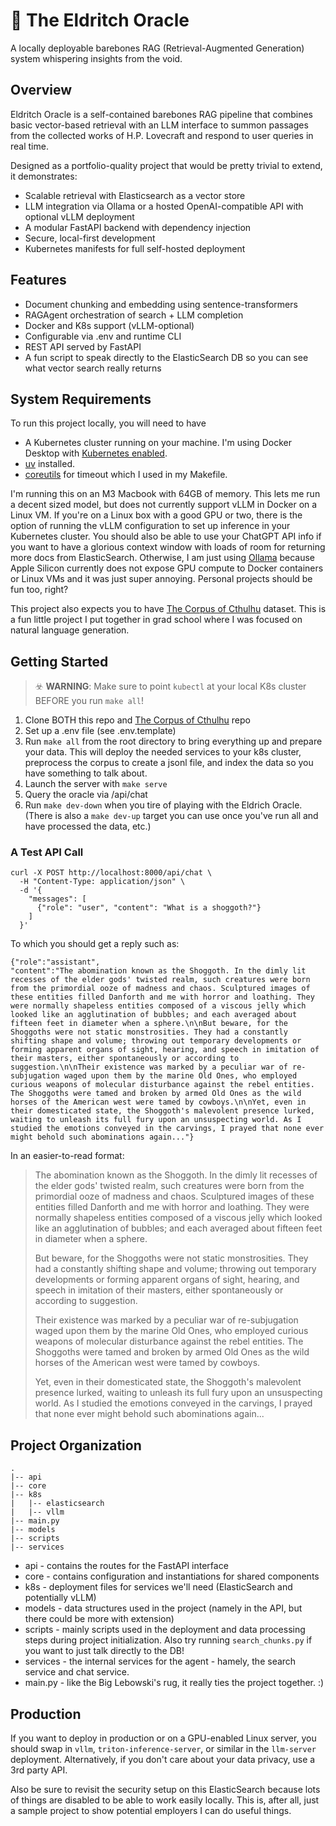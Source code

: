 # 🐙 The Eldritch Oracle

A locally deployable barebones RAG (Retrieval-Augmented Generation) system whispering insights from the void.

## Overview

Eldritch Oracle is a self-contained barebones RAG pipeline that combines basic vector-based retrieval with an LLM interface to summon passages from the collected works of H.P. Lovecraft and respond to user queries in real time.

Designed as a portfolio-quality project that would be pretty trivial to extend, it demonstrates:

* Scalable retrieval with Elasticsearch as a vector store
* LLM integration via Ollama or a hosted OpenAI-compatible API with optional vLLM deployment
* A modular FastAPI backend with dependency injection
* Secure, local-first development
* Kubernetes manifests for full self-hosted deployment

## Features

* Document chunking and embedding using sentence-transformers
* RAGAgent orchestration of search + LLM completion
* Docker and K8s support (vLLM-optional)
* Configurable via .env and runtime CLI
* REST API served by FastAPI
* A fun script to speak directly to the ElasticSearch DB so you can see what vector search really returns

## System Requirements

To run this project locally, you will need to have 
* A Kubernetes cluster running on your machine. I'm using Docker Desktop with [Kubernetes enabled](https://www.docker.com/blog/how-to-set-up-a-kubernetes-cluster-on-docker-desktop/).
* [uv](https://docs.astral.sh/uv/getting-started/installation/#cargo) installed.
* [coreutils](https://formulae.brew.sh/formula/coreutils) for timeout which I used in my Makefile.

I'm running this on an M3 Macbook with 64GB of memory. This lets me run a decent sized model, but does not currently support vLLM in Docker on a Linux VM. If you're on a Linux box with a good GPU or two, there is the option of running the vLLM configuration to set up inference in your Kubernetes cluster. You should also be able to use your ChatGPT API info if you want to have a glorious context window with loads of room for returning more docs from ElasticSearch. Otherwise, I am just using [Ollama](https://ollama.com) because Apple Silicon currently does not expose GPU compute to Docker containers or Linux VMs and it was just super annoying. Personal projects should be fun too, right? 

This project also expects you to have [The Corpus of Cthulhu](https://github.com/jensawyer/corpus_of_cthulhu) dataset. This is a fun little project I put together in grad school where I was focused on natural language generation.

## Getting Started
> ☣️ **WARNING**: Make sure to point `kubectl` at your local K8s cluster BEFORE you run `make all`!
1. Clone BOTH this repo and [The Corpus of Cthulhu](https://github.com/jensawyer/corpus_of_cthulhu) repo
2. Set up a .env file (see .env.template)
3. Run `make all` from the root directory to bring everything up and prepare your data. This will deploy the needed services to your k8s cluster, preprocess the corpus to create a jsonl file, and index the data so you have something to talk about. 
4. Launch the server with `make serve`
5. Query the oracle via /api/chat
6. Run `make dev-down` when you tire of playing with the Eldrich Oracle. (There is also a `make dev-up` target you can use once you've run all and have processed the data, etc.)


### A Test API Call
```
curl -X POST http://localhost:8000/api/chat \
  -H "Content-Type: application/json" \
  -d '{
    "messages": [
      {"role": "user", "content": "What is a shoggoth?"}
    ]
  }'
```
To which you should get a reply such as:
```
{"role":"assistant",
"content":"The abomination known as the Shoggoth. In the dimly lit recesses of the elder gods' twisted realm, such creatures were born from the primordial ooze of madness and chaos. Sculptured images of these entities filled Danforth and me with horror and loathing. They were normally shapeless entities composed of a viscous jelly which looked like an agglutination of bubbles; and each averaged about fifteen feet in diameter when a sphere.\n\nBut beware, for the Shoggoths were not static monstrosities. They had a constantly shifting shape and volume; throwing out temporary developments or forming apparent organs of sight, hearing, and speech in imitation of their masters, either spontaneously or according to suggestion.\n\nTheir existence was marked by a peculiar war of re-subjugation waged upon them by the marine Old Ones, who employed curious weapons of molecular disturbance against the rebel entities. The Shoggoths were tamed and broken by armed Old Ones as the wild horses of the American west were tamed by cowboys.\n\nYet, even in their domesticated state, the Shoggoth's malevolent presence lurked, waiting to unleash its full fury upon an unsuspecting world. As I studied the emotions conveyed in the carvings, I prayed that none ever might behold such abominations again..."}
```

In an easier-to-read format: 
>The abomination known as the Shoggoth. In the dimly lit recesses of the elder gods' twisted realm, such creatures were born from the primordial ooze of madness and chaos. Sculptured images of these entities filled Danforth and me with horror and loathing. They were normally shapeless entities composed of a viscous jelly which looked like an agglutination of bubbles; and each averaged about fifteen feet in diameter when a sphere.
>
>But beware, for the Shoggoths were not static monstrosities. They had a constantly shifting shape and volume; throwing out temporary developments or forming apparent organs of sight, hearing, and speech in imitation of their masters, either spontaneously or according to suggestion.
>
>Their existence was marked by a peculiar war of re-subjugation waged upon them by the marine Old Ones, who employed curious weapons of molecular disturbance against the rebel entities. The Shoggoths were tamed and broken by armed Old Ones as the wild horses of the American west were tamed by cowboys.
>
>Yet, even in their domesticated state, the Shoggoth's malevolent presence lurked, waiting to unleash its full fury upon an unsuspecting world. As I studied the emotions conveyed in the carvings, I prayed that none ever might behold such abominations again...

## Project Organization

```aiignore
.
|-- api
|-- core
|-- k8s
|   |-- elasticsearch
|   |-- vllm
|-- main.py
|-- models
|-- scripts
|-- services
```
* api - contains the routes for the FastAPI interface
* core - contains configuration and instantiations for shared components
* k8s - deployment files for services we'll need (ElasticSearch and potentially vLLM)
* models - data structures used in the project (namely in the API, but there could be more with extension)
* scripts - mainly scripts used in the deployment and data processing steps during project initialization. Also try running `search_chunks.py` if you want to just talk directly to the DB!
* services - the internal services for the agent - hamely, the search service and chat service. 
* main.py - like the Big Lebowski's rug, it really ties the project together. :) 

## Production

If you want to deploy in production or on a GPU-enabled Linux server, you should swap in `vllm`, `triton-inference-server`, 
or similar in the `llm-server` deployment. Alternatively, if you don't care about your data privacy, use a 3rd party API.

Also be sure to revisit the security setup on this ElasticSearch because lots of things are disabled to be able to work
easily locally. This is, after all, just a sample project to show potential employers I can do useful things.